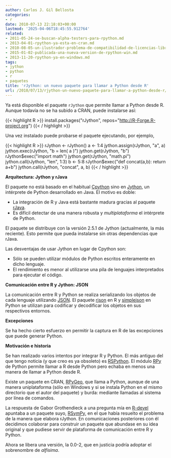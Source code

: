 ```yaml
---
author: Carlos J. Gil Bellosta
categories:
- r
date: 2010-07-13 22:18:03+00:00
lastmod: '2025-04-06T18:45:55.912764'
related:
- 2011-05-24-se-buscan-alpha-testers-para-rpython.md
- 2013-04-01-rpython-ya-esta-en-cran.md
- 2010-08-05-un-ilustrador-problema-de-compatibilidad-de-licencias-libres.md
- 2015-01-02-publicada-una-nueva-version-de-rpython-win.md
- 2013-11-20-rpython-ya-en-windows.md
tags:
- jython
- python
- r
- paquetes
title: 'rJython: un nuevo paquete para llamar a Python desde R'
url: /2010/07/13/rjython-un-nuevo-paquete-para-llamar-a-python-desde-r/
---
```


Ya está disponible el paquete `rJython` que permite llamar a Python desde R. Aunque todavía no se ha subido a CRAN, puede instalarse así:

{{< highlight R >}}
install.packages("rJython", repos="http://R-Forge.R-project.org")
{{< / highlight >}}

Una vez instalado puede probarse el paquete ejecutando, por ejemplo,

{{< highlight R >}}
rJython <- rJython()
a <- 1:4
jython.assign(rJython, "a", a)
jython.exec(rJython, "b = len( a )")
jython.get(rJython, "b")
rJython$exec("import math")
jython.get(rJython, "math.pi")
jython.call(rJython, "len", 1:3)
b <- 5:8
rJython$exec("def concat(a,b): return a+b")
jython.call(rJython, "concat", a, b)
{{< / highlight >}}


**Arquitectura: Jython y rJava**

El paquete no está basado en el habitual [Cpython](http://en.wikipedia.org/wiki/CPython) sino en [Jython](http://en.wikipedia.org/wiki/Jython), un intérprete de Python desarrollado en Java. El motivo es doble:


* La integración de R y Java está bastante madura gracias al paquete [rJava](http://www.rforge.net/rJava/).
* Es difícil detectar de una manera robusta y _multiplataforma_ el intérprete de Python.

El paquete se distribuye con la versión 2.5.1 de Jython (actualmente, la más reciente). Esto permite que pueda instalarse sin otras dependencias que rJava.

Las desventajas de usar Jython en lugar de Cpython son:

* Sólo se pueden utilizar módulos de Python escritos enteramente en dicho lenguaje.
* El rendimiento es menor al utilizarse una pila de lenguajes interpretados para ejecutar el código.

**Comunicación entre R y Jython: JSON**

La comunicación entre R y Python se realiza serializando los objetos de cada lenguaje utilizando [JSON](http://es.wikipedia.org/wiki/JSON). El paquete [rjson](http://cran.r-project.org/web/packages/rjson/index.html) en R y [simplejson](http://code.google.com/p/simplejson/) en Python se utilizan para codificar y decodificar los objetos en sus respectivos entornos.

**Excepciones**

Se ha hecho cierto esfuerzo en permitir la captura en R de las excepciones que puede generar Python.

**Motivación e historia**

Se han realizado varios intentos por integrar R y Python. El más antiguo del que tengo noticia (y que creo es ya obsoleto) es [RSPython](http://www.omegahat.org/RSPython/). El módulo [RPy](http://rpy.sourceforge.net/) de Python permite llamar a R desde Python pero echaba en menos una manera de llamar a Python desde R.

Existe un paquete en CRAN, [RPyGeo](http://cran.r-project.org/web/packages/RPyGeo/index.html), que llama a Python, aunque de una manera uniplataforma (sólo en Windows y si se instala Python en el mismo directorio que el autor del paquete) y burda: mediante llamadas al sistema por línea de comandos.

La respuesta de Gabor Grothendieck a una pregunta mía en [R-devel](http://www.mail-archive.com/r-devel@r-project.org/msg16867.html) apuntaba a un paquete suyo, [RSymPy](http://code.google.com/p/rsympy/), en el que había resuelto el problema de la manera que elabora rJython. En comunicaciones posteriores con él decidimos colaborar para construir un paquete que abundase en su idea original y que pudiese servir de plataforma de comunicación entre R y Python.

Ahora se libera una versión, la 0.0-2, que en justicia podría adoptar el sobrenombre de _alfísima_.